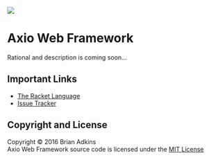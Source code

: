 ![](https://avatars1.githubusercontent.com/u/17581796?v=3&s=200)
# Axio Web Framework
Rational and description is coming soon...
## Important Links
* [The Racket Language](http://racket-lang.org/)
* [Issue Tracker](https://github.com/AxioWebFramework/axio/issues)

## Copyright and License
Copyright &copy; 2016 Brian Adkins  
Axio Web Framework source code is licensed under the [MIT License](https://github.com/AxioWebFramework/axio/blob/master/LICENSE.md)